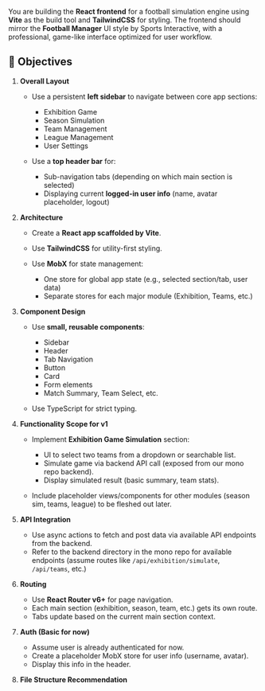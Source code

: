 You are building the **React frontend** for a football simulation engine using **Vite** as the build tool and **TailwindCSS** for styling. The frontend should mirror the **Football Manager** UI style by Sports Interactive, with a professional, game-like interface optimized for user workflow.

## 🎯 Objectives

1. **Overall Layout**

   * Use a persistent **left sidebar** to navigate between core app sections:

     * Exhibition Game
     * Season Simulation
     * Team Management
     * League Management
     * User Settings
   * Use a **top header bar** for:

     * Sub-navigation tabs (depending on which main section is selected)
     * Displaying current **logged-in user info** (name, avatar placeholder, logout)

2. **Architecture**

   * Create a **React app scaffolded by Vite**.
   * Use **TailwindCSS** for utility-first styling.
   * Use **MobX** for state management:

     * One store for global app state (e.g., selected section/tab, user data)
     * Separate stores for each major module (Exhibition, Teams, etc.)

3. **Component Design**

   * Use **small, reusable components**:

     * Sidebar
     * Header
     * Tab Navigation
     * Button
     * Card
     * Form elements
     * Match Summary, Team Select, etc.
   * Use TypeScript for strict typing.

4. **Functionality Scope for v1**

   * Implement **Exhibition Game Simulation** section:

     * UI to select two teams from a dropdown or searchable list.
     * Simulate game via backend API call (exposed from our mono repo backend).
     * Display simulated result (basic summary, team stats).
   * Include placeholder views/components for other modules (season sim, teams, league) to be fleshed out later.

5. **API Integration**

   * Use async actions to fetch and post data via available API endpoints from the backend.
   * Refer to the backend directory in the mono repo for available endpoints (assume routes like `/api/exhibition/simulate`, `/api/teams`, etc.)

6. **Routing**

   * Use **React Router v6+** for page navigation.
   * Each main section (exhibition, season, team, etc.) gets its own route.
   * Tabs update based on the current main section context.

7. **Auth (Basic for now)**

   * Assume user is already authenticated for now.
   * Create a placeholder MobX store for user info (username, avatar).
   * Display this info in the header.

8. **File Structure Recommendation**
